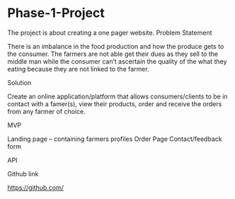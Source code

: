 # Phase-1-Project
The project is about creating a one pager website.
Problem Statement

There is an imbalance in the food production and how the produce gets to the consumer. The farmers are not able get their dues as they sell to the middle man while the consumer can’t ascertain the quality of the what they eating because they are not linked to the farmer.

Solution

Create an online application/platform that allows consumers/clients to be in contact with a famer(s), view their products, order and receive the orders from any farmer of choice.

MVP

Landing page – containing farmers profiles
Order Page
Contact/feedback form

API


Github link

https://github.com/
